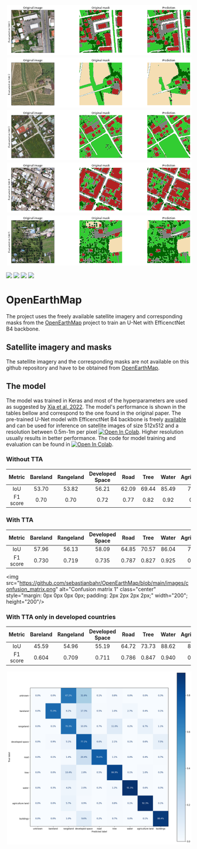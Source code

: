 <img src="https://github.com/sebastianbahr/OpenEarthMap/blob/main/images/inference_CV1.png" alt="Title image 1" class="center" style="margin: 0px 0px 0px 0px; padding: 2px 2px 2px 2px;" />
<img src="https://github.com/sebastianbahr/OpenEarthMap/blob/main/images/inference_CV2.png" alt="Title image 2" class="center" style="margin: 0px 0px 0px 0px; padding: 2px 2px 2px 2px;" />
<img src="https://github.com/sebastianbahr/OpenEarthMap/blob/main/images/inference_CV3.png" alt="Title image 3" class="center" style="margin: 0px 0px 0px 0px; padding: 2px 2px 2px 2px;" />
<img src="https://github.com/sebastianbahr/OpenEarthMap/blob/main/images/inference_CV4.png" alt="Title image 4" class="center" style="margin: 0px 0px 0px 0px; padding: 2px 2px 2px 2px;" />
<img src="https://github.com/sebastianbahr/OpenEarthMap/blob/main/images/inference_CV5.png" alt="Title image 5" class="center" style="margin: 0px 0px 0px 0px; padding: 2px 2px 2px 2px;" />

<div align="left">

[![](https://img.shields.io/badge/Colab-white?logo=googlecolab)](#) 
[![](https://img.shields.io/badge/Tensorflow-white?logo=Tensorflow)](#)
[![](https://img.shields.io/badge/Keras-red?logo=Keras)](#)
[![](https://img.shields.io/badge/Python-white?logo=Python)](#)
 
</div>

# OpenEarthMap

The project uses the freely available satellite imagery and corresponding masks from the [OpenEarthMap](https://github.com/bao18/open_earth_map) project to train an U-Net with EfficenctNet B4 backbone.

## Satellite imagery and masks

The satellite imagery and the corresponding masks are not available on this github repository and have to be obtained from [OpenEarthMap](https://zenodo.org/record/7223446#.ZDlGF3ZBxaQ). 

## The model

The model was trained in Keras and most of the hyperparameters are used as suggested by [Xia et al. 2022](https://arxiv.org/abs/2210.10732). The model's performance is shown in the tables bellow and correspond to the one found in the original paper. The pre-trained U-Net model with EfficenctNet B4 backbone is freely [available](https://drive.google.com/drive/folders/1RpSzPsDdSzjjmkW5vWdEOsx1bC4Tdy77?usp=sharing) and can be used for inference on satellite images of size 512x512 and a resolution between 0.5m-1m per pixel [![Open In Colab](https://colab.research.google.com/assets/colab-badge.svg)](https://colab.research.google.com/github/sebastianbahr/OpenEarthMap/blob/main/OpenEarthMap_inference.ipynb). Higher resolution usually results in better performance. The code for model training and evaluation can be found in [![Open In Colab](https://colab.research.google.com/assets/colab-badge.svg)](https://colab.research.google.com/github/sebastianbahr/OpenEarthMap/blob/main/OpenEarthMap_image_segmentation.ipynb). 

### Without TTA
| Metric | Bareland | Rangeland | Developed Space | Road | Tree | Water | Agriculture | Building | Avg.|
|:---:|:---:|:---:|:---:|:---:|:---:|:---:|:---:|:---:|:---:|
| IoU    | 53.70 | 53.82 | 56.21 | 62.09 | 69.44 | 85.49 | 77.74 | 79.85 | 67.29 |
| F1 score | 0.70 | 0.70| 0.72 | 0.77 | 0.82 | 0.92 | 0.87 | 0.89 |0.80 |

### With TTA
| Metric | Bareland | Rangeland | Developed Space | Road | Tree | Water | Agriculture | Building | Avg.|
|:---:|:---:|:---:|:---:|:---:|:---:|:---:|:---:|:---:|:---:|
| IoU    | 57.96 | 56.13 | 58.09 | 64.85 | 70.57 | 86.04 | 79.82 | 80.92 | 69.30 |
| F1 score | 0.730 | 0.719| 0.735 | 0.787 | 0.827 | 0.925 | 0.887 | 0.895 |0.813 |

<img src="https://github.com/sebastianbahr/OpenEarthMap/blob/main/images/confusion_matrix.png" alt="Confusion matrix 1" class="center" style="margin: 0px 0px 0px 0px; padding: 2px 2px 2px 2px;" width="200"; height="200"/>

### With TTA only in developed countries
| Metric | Bareland | Rangeland | Developed Space | Road | Tree | Water | Agriculture | Building | Avg.|
|:---:|:---:|:---:|:---:|:---:|:---:|:---:|:---:|:---:|:---:|
| IoU    | 45.59 | 54.96 | 55.19 | 64.72 | 73.73 | 88.62 | 83.42 | 80.54 | 68.31 |
| F1 score | 0.604 | 0.709| 0.711 | 0.786 | 0.847 | 0.940 | 0.909 | 0.892 |0.800 |

<img src="https://github.com/sebastianbahr/OpenEarthMap/blob/main/images/confusion_matrix_dev.png" alt="Confusion matrix 2" class="center" style="margin: 0px 0px 0px 0px; padding: 2px 2px 2px 2px;" />


